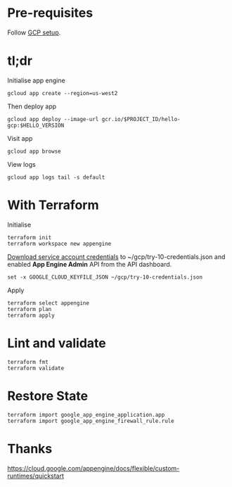 # Pre-requisites

Follow [GCP setup](../README.md).

# tl;dr

Initialise app engine

    gcloud app create --region=us-west2

Then deploy app

```
gcloud app deploy --image-url gcr.io/$PROJECT_ID/hello-gcp:$HELLO_VERSION
```

Visit app

    gcloud app browse

View logs

    gcloud app logs tail -s default

# With Terraform

Initialise

    terraform init
    terraform workspace new appengine

[Download service account credentials](https://console.cloud.google.com/apis/credentials/serviceaccountkey) to
~/gcp/try-10-credentials.json and enabled **App Engine Admin** API from the API 
dashboard.

    set -x GOOGLE_CLOUD_KEYFILE_JSON ~/gcp/try-10-credentials.json
    
Apply

    terraform select appengine    
    terraform plan
    terraform apply

# Lint and validate
   
    terraform fmt
    terraform validate

# Restore State    
    
    terraform import google_app_engine_application.app 
    terraform import google_app_engine_firewall_rule.rule


# Thanks

https://cloud.google.com/appengine/docs/flexible/custom-runtimes/quickstart